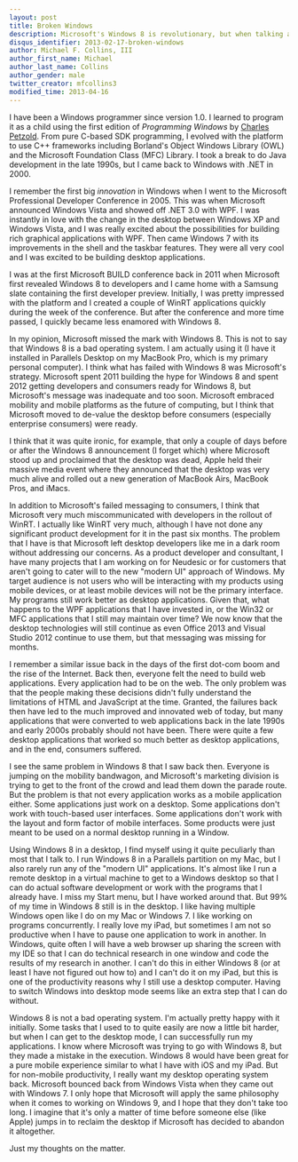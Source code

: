 ```yaml
---
layout: post
title: Broken Windows
description: Microsoft's Windows 8 is revolutionary, but when talking about Microsoft Windows is revolutionary really a good thing? In this post, I will look at my feelings of Windows 8 and the Windows platform in general, and will talk about how Windows 8 has affected me as a long-time Windows developer.
disqus_identifier: 2013-02-17-broken-windows
author: Michael F. Collins, III
author_first_name: Michael
author_last_name: Collins
author_gender: male
twitter_creator: mfcollins3
modified_time: 2013-04-16
---
```

I have been a Windows programmer since version 1.0. I learned to program it as a child using the first edition of _Programming Windows_ by [Charles Petzold](http://www.charlespetzold.com/books.html). From pure C-based SDK programming, I evolved with the platform to use C++ frameworks including Borland's Object Windows Library (OWL) and the Microsoft Foundation Class (MFC) Library. I took a break to do Java development in the late 1990s, but I came back to Windows with .NET in 2000.

I remember the first big *innovation* in Windows when I went to the Microsoft Professional Developer Conference in 2005. This was when Microsoft announced Windows Vista and showed off .NET 3.0 with WPF. I was instantly in love with the change in the desktop between Windows XP and Windows Vista, and I was really excited about the possibilities for building rich graphical applications with WPF. Then came Windows 7 with its improvements in the shell and the taskbar features. They were all very cool and I was excited to be building desktop applications.

I was at the first Microsoft BUILD conference back in 2011 when Microsoft first revealed Windows 8 to developers and I came home with a Samsung slate containing the first developer preview. Initially, I was pretty impressed with the platform and I created a couple of WinRT applications quickly during the week of the conference. But after the conference and more time passed, I quickly became less enamored with Windows 8.

In my opinion, Microsoft missed the mark with Windows 8. This is not to say that Windows 8 is a bad operating system. I am actually using it (I have it installed in Parallels Desktop on my MacBook Pro, which is my primary personal computer). I think what has failed with Windows 8 was Microsoft's strategy. Microsoft spent 2011 building the hype for Windows 8 and spent 2012 getting developers and consumers ready for Windows 8, but Microsoft's message was inadequate and too soon. Microsoft embraced mobility and mobile platforms as the future of computing, but I think that Microsoft moved to de-value the desktop before consumers (especially enterprise consumers) were ready.

I think that it was quite ironic, for example, that only a couple of days before or after the Windows 8 announcement (I forget which) where Microsoft stood up and proclaimed that the desktop was dead, Apple held their massive media event where they announced that the desktop was very much alive and rolled out a new generation of MacBook Airs, MacBook Pros, and iMacs.

In addition to Microsoft's failed messaging to consumers, I think that Microsoft very much miscommunicated with developers in the rollout of WinRT. I actually like WinRT very much, although I have not done any significant product development for it in the past six months. The problem that I have is that Microsoft left desktop developers like me in a dark room without addressing our concerns. As a product developer and consultant, I have many projects that I am working on for Neudesic or for customers that aren't going to cater will to the new "modern UI" approach of Windows. My target audience is not users who will be interacting with my products using mobile devices, or at least mobile devices will not be the primary interface. My programs still work better as desktop applications. Given that, what happens to the WPF applications that I have invested in, or the Win32 or MFC applications that I still may maintain over time? We now know that the desktop technologies will still continue as even Office 2013 and Visual Studio 2012 continue to use them, but that messaging was missing for months.

I remember a similar issue back in the days of the first dot-com boom and the rise of the Internet. Back then, everyone felt the need to build web applications. Every application had to be on the web. The only problem was that the people making these decisions didn't fully understand the limitations of HTML and JavaScript at the time. Granted, the failures back then have led to the much improved and innovated web of today, but many applications that were converted to web applications back in the late 1990s and early 2000s probably should not have been. There were quite a few desktop applications that worked so much better as desktop applications, and in the end, consumers suffered.

I see the same problem in Windows 8 that I saw back then. Everyone is jumping on the mobility bandwagon, and Microsoft's marketing division is trying to get to the front of the crowd and lead them down the parade route. But the problem is that not every application works as a mobile application either. Some applications just work on a desktop. Some applications don't work with touch-based user interfaces. Some applications don't work with the layout and form factor of mobile interfaces. Some products were just meant to be used on a normal desktop running in a Window.

Using Windows 8 in a desktop, I find myself using it quite peculiarly than most that I talk to. I run Windows 8 in a Parallels partition on my Mac, but I also rarely run any of the "modern UI" applications. It's almost like I run a remote desktop in a virtual machine to get to a Windows desktop so that I can do actual software development or work with the programs that I already have. I miss my Start menu, but I have worked around that. But 99% of my time in Windows 8 still is in the desktop. I like having multiple Windows open like I do on my Mac or Windows 7. I like working on programs concurrently. I really love my iPad, but sometimes I am not so productive when I have to pause one application to work in another. In Windows, quite often I will have a web browser up sharing the screen with my IDE so that I can do technical research in one window and code the results of my research in another. I can't do this in either Windows 8 (or at least I have not figured out how to) and I can't do it on my iPad, but this is one of the productivity reasons why I still use a desktop computer. Having to switch Windows into desktop mode seems like an extra step that I can do without.

Windows 8 is not a bad operating system. I'm actually pretty happy with it initially. Some tasks that I used to to quite easily are now a little bit harder, but when I can get to the desktop mode, I can successfully run my applications. I know where Microsoft was trying to go with Windows 8, but they made a mistake in the execution. Windows 8 would have been great for a pure mobile experience similar to what I have with iOS and my iPad. But for non-mobile productivity, I really want my desktop operating system back. Microsoft bounced back from Windows Vista when they came out with Windows 7. I only hope that Microsoft will apply the same philosophy when it comes to working on Windows 9, and I hope that they don't take too long. I imagine that it's only a matter of time before someone else (like Apple) jumps in to reclaim the desktop if Microsoft has decided to abandon it altogether.

Just my thoughts on the matter.
